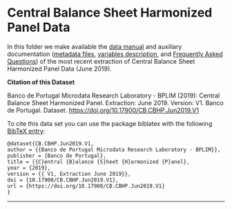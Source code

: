 # Central Balance Sheet Harmonized Panel Data


In this folder we make available the [data manual](https://github.com/BPLIM/Manuals/blob/master/Data/CBHP/JUN19/CBHP_manual_JUN2019.pdf) and auxiliary documentation ([metadata files](https://github.com/BPLIM/Manuals/tree/master/Data/CBHP/JUN19/aux_files/describe_dataset), [variables description](https://github.com/BPLIM/Manuals/tree/master/Data/CBHP/JUN19/aux_files/variables_description), and [Frequently Asked Questions](https://github.com/BPLIM/Manuals/blob/master/Data/CBHP/JUN19/aux_files/faq/CBHP_faq.md)) of the most recent extraction of Central Balance Sheet Harmonized Panel Data (June 2019).


**Citation of this Dataset**

Banco de Portugal Microdata Research Laboratory - BPLIM (2019): Central Balance Sheet Harmonized Panel. Extraction: June 2019. Version: V1. Banco de Portugal. Dataset. https://doi.org/10.17900/CB.CBHP.Jun2019.V1



To cite this data set you can use the package biblatex with the following [BibTeX entry](https://github.com/BPLIM/Manuals/tree/master/Data/CBHP/JUN19/aux_files/bibtex/CBHP.bib):

```
@dataset{CB.CBHP.Jun2019.V1,
author = {{Banco de Portugal Microdata Research Laboratory - BPLIM}},
publisher = {Banco de Portugal},
title = {{C}entral {B}alance {S}heet {H}armonized {P}anel},
year = {2019},
version = {{ V1, Extraction June 2019}},
doi = {10.17900/CB.CBHP.Jun2019.V1},
url = {https://doi.org/10.17900/CB.CBHP.Jun2019.V1}
}
```

----------------------------------------------------------------------------------------------------------------------------------------------
